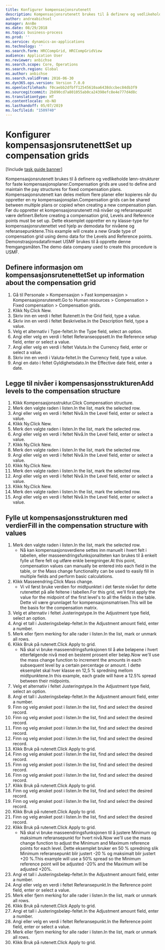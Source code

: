 ```yaml
---
title: Konfigurer kompensasjonsrutenett
description: Kompensasjonsrutenett brukes til å definere og vedlikeholde lønn-strukturer for faste kompensasjonsplaner.
author: andreabichsel
manager: AnnBe
ms.date: 08/29/2018
ms.topic: business-process
ms.prod: ''
ms.service: dynamics-ax-applications
ms.technology: ''
ms.search.form: HRCCompGrid, HRCCompGridView
audience: Application User
ms.reviewer: anbichse
ms.search.scope: Core, Operations
ms.search.region: Global
ms.author: anbichse
ms.search.validFrom: 2016-06-30
ms.dyn365.ops.version: Version 7.0.0
ms.openlocfilehash: f0caebb2dfbff12545610aa6438dccbec84db3f9
ms.sourcegitcommit: 2b890cd7a801055ab0ca24398efc8e4e777d4d8c
ms.translationtype: HT
ms.contentlocale: nb-NO
ms.lasthandoff: 05/07/2019
ms.locfileid: "1509740"
---
```

# <a name="set-up-compensation-grids"></a><span data-ttu-id="4ea14-103">Konfigurer kompensasjonsrutenett</span><span class="sxs-lookup"><span data-stu-id="4ea14-103">Set up compensation grids</span></span>

[!include [task guide banner](../../includes/task-guide-banner.md)]

<span data-ttu-id="4ea14-104">Kompensasjonsrutenett brukes til å definere og vedlikeholde lønn-strukturer for faste kompensasjonsplaner.</span><span class="sxs-lookup"><span data-stu-id="4ea14-104">Compensation grids are used to define and maintain the pay structures for fixed compensation plans.</span></span> <span data-ttu-id="4ea14-105">Kompensasjonsrutenett kan deles mellom flere planer eller kopieres når du oppretter en ny kompensasjonsplan.</span><span class="sxs-lookup"><span data-stu-id="4ea14-105">Compensation grids can be shared between multiple plans or copied when creating a new compensation plan.</span></span>  <span data-ttu-id="4ea14-106">Før du oppretter et kompensasjonsrutenett må nivåer og referansepunkt være definert.</span><span class="sxs-lookup"><span data-stu-id="4ea14-106">Before creating a compensation grid, Levels and Reference points must be set up.</span></span> <span data-ttu-id="4ea14-107">Dette eksemplet oppretter en ny klasse-type for kompensasjonsrutenettet ved hjelp av demodata for nivåene og referansepunktene.</span><span class="sxs-lookup"><span data-stu-id="4ea14-107">This example will create a new Grade type of compensation grid using demo data for the Levels and Reference points.</span></span> <span data-ttu-id="4ea14-108">Demonstrasjonsdatafirmaet USMF brukes til å opprette denne fremgangsmåten.</span><span class="sxs-lookup"><span data-stu-id="4ea14-108">The demo data company used to create this procedure is USMF.</span></span>


## <a name="set-up-information-about-the-compensation-grid"></a><span data-ttu-id="4ea14-109">Definere informasjon om kompensasjonsrutenettet</span><span class="sxs-lookup"><span data-stu-id="4ea14-109">Set up information about the compensation grid</span></span>
1. <span data-ttu-id="4ea14-110">Gå til Personale > Kompensasjon > Fast kompensasjon > Kompensasjonsrutenett.</span><span class="sxs-lookup"><span data-stu-id="4ea14-110">Go to Human resources > Compensation > Fixed compensation > Compensation grids.</span></span>
2. <span data-ttu-id="4ea14-111">Klikk Ny.</span><span class="sxs-lookup"><span data-stu-id="4ea14-111">Click New.</span></span>
3. <span data-ttu-id="4ea14-112">Skriv inn en verdi i feltet Rutenett.</span><span class="sxs-lookup"><span data-stu-id="4ea14-112">In the Grid field, type a value.</span></span>
4. <span data-ttu-id="4ea14-113">Skriv inn en verdi i feltet Beskrivelse.</span><span class="sxs-lookup"><span data-stu-id="4ea14-113">In the Description field, type a value.</span></span>
5. <span data-ttu-id="4ea14-114">Velg et alternativ i Type-feltet.</span><span class="sxs-lookup"><span data-stu-id="4ea14-114">In the Type field, select an option.</span></span>
6. <span data-ttu-id="4ea14-115">Angi eller velg en verdi i feltet Referanseoppsett.</span><span class="sxs-lookup"><span data-stu-id="4ea14-115">In the Reference setup field, enter or select a value.</span></span>
7. <span data-ttu-id="4ea14-116">Angi eller velg en verdi i feltet Valuta.</span><span class="sxs-lookup"><span data-stu-id="4ea14-116">In the Currency field, enter or select a value.</span></span>
8. <span data-ttu-id="4ea14-117">Skriv inn en verdi i Valuta-feltet.</span><span class="sxs-lookup"><span data-stu-id="4ea14-117">In the Currency field, type a value.</span></span>
9. <span data-ttu-id="4ea14-118">Angi en dato i feltet Gyldighetsdato.</span><span class="sxs-lookup"><span data-stu-id="4ea14-118">In the Effective date field, enter a date.</span></span>

## <a name="add-levels-to-the-compensation-structure"></a><span data-ttu-id="4ea14-119">Legge til nivåer i kompensasjonsstrukturen</span><span class="sxs-lookup"><span data-stu-id="4ea14-119">Add levels to the compensation structure</span></span>
1. <span data-ttu-id="4ea14-120">Klikk Kompensasjonsstruktur.</span><span class="sxs-lookup"><span data-stu-id="4ea14-120">Click Compensation structure.</span></span>
2. <span data-ttu-id="4ea14-121">Merk den valgte raden i listen.</span><span class="sxs-lookup"><span data-stu-id="4ea14-121">In the list, mark the selected row.</span></span>
3. <span data-ttu-id="4ea14-122">Angi eller velg en verdi i feltet Nivå.</span><span class="sxs-lookup"><span data-stu-id="4ea14-122">In the Level field, enter or select a value.</span></span>
4. <span data-ttu-id="4ea14-123">Klikk Ny.</span><span class="sxs-lookup"><span data-stu-id="4ea14-123">Click New.</span></span>
5. <span data-ttu-id="4ea14-124">Merk den valgte raden i listen.</span><span class="sxs-lookup"><span data-stu-id="4ea14-124">In the list, mark the selected row.</span></span>
6. <span data-ttu-id="4ea14-125">Angi eller velg en verdi i feltet Nivå.</span><span class="sxs-lookup"><span data-stu-id="4ea14-125">In the Level field, enter or select a value.</span></span>
7. <span data-ttu-id="4ea14-126">Klikk Ny.</span><span class="sxs-lookup"><span data-stu-id="4ea14-126">Click New.</span></span>
8. <span data-ttu-id="4ea14-127">Merk den valgte raden i listen.</span><span class="sxs-lookup"><span data-stu-id="4ea14-127">In the list, mark the selected row.</span></span>
9. <span data-ttu-id="4ea14-128">Angi eller velg en verdi i feltet Nivå.</span><span class="sxs-lookup"><span data-stu-id="4ea14-128">In the Level field, enter or select a value.</span></span>
10. <span data-ttu-id="4ea14-129">Klikk Ny.</span><span class="sxs-lookup"><span data-stu-id="4ea14-129">Click New.</span></span>
11. <span data-ttu-id="4ea14-130">Merk den valgte raden i listen.</span><span class="sxs-lookup"><span data-stu-id="4ea14-130">In the list, mark the selected row.</span></span>
12. <span data-ttu-id="4ea14-131">Angi eller velg en verdi i feltet Nivå.</span><span class="sxs-lookup"><span data-stu-id="4ea14-131">In the Level field, enter or select a value.</span></span>
13. <span data-ttu-id="4ea14-132">Klikk Ny.</span><span class="sxs-lookup"><span data-stu-id="4ea14-132">Click New.</span></span>
14. <span data-ttu-id="4ea14-133">Merk den valgte raden i listen.</span><span class="sxs-lookup"><span data-stu-id="4ea14-133">In the list, mark the selected row.</span></span>
15. <span data-ttu-id="4ea14-134">Angi eller velg en verdi i feltet Nivå.</span><span class="sxs-lookup"><span data-stu-id="4ea14-134">In the Level field, enter or select a value.</span></span>

## <a name="fill-in-the-compensation-structure-with-values"></a><span data-ttu-id="4ea14-135">Fylle ut kompensasjonsstrukturen med verdier</span><span class="sxs-lookup"><span data-stu-id="4ea14-135">Fill in the compensation structure with values</span></span>
1. <span data-ttu-id="4ea14-136">Merk den valgte raden i listen.</span><span class="sxs-lookup"><span data-stu-id="4ea14-136">In the list, mark the selected row.</span></span>
    * <span data-ttu-id="4ea14-137">Nå kan kompensasjonsverdiene settes inn manuelt i hvert felt i tabellen, eller masseendringsfunksjonaliteten kan brukes til å enkelt fylle ut flere felt og utføre enkle beregninger.</span><span class="sxs-lookup"><span data-stu-id="4ea14-137">At this point, compensation values can manually be entered into each field in the table, or the Mass change functionality can be used to easily fill in multiple fields and perform basic calculations.</span></span>  
2. <span data-ttu-id="4ea14-138">Klikk Masseendring.</span><span class="sxs-lookup"><span data-stu-id="4ea14-138">Click Mass change.</span></span>
    * <span data-ttu-id="4ea14-139">Vi vil først bruke verdien for midtpunktet i det første nivået for dette rutenettet på alle feltene i tabellen.</span><span class="sxs-lookup"><span data-stu-id="4ea14-139">For this grid, we'll first apply the value for the midpoint of the first level's to all the fields in the table.</span></span> <span data-ttu-id="4ea14-140">Dette vil være grunnlaget for kompensasjonsmatrisen.</span><span class="sxs-lookup"><span data-stu-id="4ea14-140">This will be the basis for the compensation matrix.</span></span>  
3. <span data-ttu-id="4ea14-141">Velg et alternativ i feltet Justeringstype.</span><span class="sxs-lookup"><span data-stu-id="4ea14-141">In the Adjustment type field, select an option.</span></span>
4. <span data-ttu-id="4ea14-142">Angi et tall i Justeringsbeløp-feltet.</span><span class="sxs-lookup"><span data-stu-id="4ea14-142">In the Adjustment amount field, enter a number.</span></span>
5. <span data-ttu-id="4ea14-143">Merk eller fjern merking for alle rader i listen.</span><span class="sxs-lookup"><span data-stu-id="4ea14-143">In the list, mark or unmark all rows.</span></span>
6. <span data-ttu-id="4ea14-144">Klikk Bruk på rutenett.</span><span class="sxs-lookup"><span data-stu-id="4ea14-144">Click Apply to grid.</span></span>
    * <span data-ttu-id="4ea14-145">Nå skal vi bruke masseendringsfunksjonen til å øke beløpene i hvert etterfølgende nivå med en bestemt prosent eller beløp.</span><span class="sxs-lookup"><span data-stu-id="4ea14-145">Now we'll use the mass change function to increment the amounts in each subsequent level by a certain percentage or amount.</span></span> <span data-ttu-id="4ea14-146">I dette eksemplet skal hver klasse en 12,5 % spredning mellom midtpunktene.</span><span class="sxs-lookup"><span data-stu-id="4ea14-146">In this example, each grade will have a 12.5% spread between their midpoints.</span></span>  
7. <span data-ttu-id="4ea14-147">Velg et alternativ i feltet Justeringstype.</span><span class="sxs-lookup"><span data-stu-id="4ea14-147">In the Adjustment type field, select an option.</span></span>
8. <span data-ttu-id="4ea14-148">Angi et tall i Justeringsbeløp-feltet.</span><span class="sxs-lookup"><span data-stu-id="4ea14-148">In the Adjustment amount field, enter a number.</span></span>
9. <span data-ttu-id="4ea14-149">Finn og velg ønsket post i listen.</span><span class="sxs-lookup"><span data-stu-id="4ea14-149">In the list, find and select the desired record.</span></span>
10. <span data-ttu-id="4ea14-150">Finn og velg ønsket post i listen.</span><span class="sxs-lookup"><span data-stu-id="4ea14-150">In the list, find and select the desired record.</span></span>
11. <span data-ttu-id="4ea14-151">Finn og velg ønsket post i listen.</span><span class="sxs-lookup"><span data-stu-id="4ea14-151">In the list, find and select the desired record.</span></span>
12. <span data-ttu-id="4ea14-152">Finn og velg ønsket post i listen.</span><span class="sxs-lookup"><span data-stu-id="4ea14-152">In the list, find and select the desired record.</span></span>
13. <span data-ttu-id="4ea14-153">Klikk Bruk på rutenett.</span><span class="sxs-lookup"><span data-stu-id="4ea14-153">Click Apply to grid.</span></span>
14. <span data-ttu-id="4ea14-154">Finn og velg ønsket post i listen.</span><span class="sxs-lookup"><span data-stu-id="4ea14-154">In the list, find and select the desired record.</span></span>
15. <span data-ttu-id="4ea14-155">Finn og velg ønsket post i listen.</span><span class="sxs-lookup"><span data-stu-id="4ea14-155">In the list, find and select the desired record.</span></span>
16. <span data-ttu-id="4ea14-156">Finn og velg ønsket post i listen.</span><span class="sxs-lookup"><span data-stu-id="4ea14-156">In the list, find and select the desired record.</span></span>
17. <span data-ttu-id="4ea14-157">Klikk Bruk på rutenett.</span><span class="sxs-lookup"><span data-stu-id="4ea14-157">Click Apply to grid.</span></span>
18. <span data-ttu-id="4ea14-158">Finn og velg ønsket post i listen.</span><span class="sxs-lookup"><span data-stu-id="4ea14-158">In the list, find and select the desired record.</span></span>
19. <span data-ttu-id="4ea14-159">Finn og velg ønsket post i listen.</span><span class="sxs-lookup"><span data-stu-id="4ea14-159">In the list, find and select the desired record.</span></span>
20. <span data-ttu-id="4ea14-160">Klikk Bruk på rutenett.</span><span class="sxs-lookup"><span data-stu-id="4ea14-160">Click Apply to grid.</span></span>
21. <span data-ttu-id="4ea14-161">Finn og velg ønsket post i listen.</span><span class="sxs-lookup"><span data-stu-id="4ea14-161">In the list, find and select the desired record.</span></span>
22. <span data-ttu-id="4ea14-162">Klikk Bruk på rutenett.</span><span class="sxs-lookup"><span data-stu-id="4ea14-162">Click Apply to grid.</span></span>
    * <span data-ttu-id="4ea14-163">Nå skal vi bruke masseendringsfunksjonen til å justere Minimum og maksimum referansepunkt for hvert nivå.</span><span class="sxs-lookup"><span data-stu-id="4ea14-163">Now we'll use the mass change function to adjust the Minimum and Maximum reference points for each level.</span></span> <span data-ttu-id="4ea14-164">Dette eksemplet bruker en 50 % spredning slik Minimum referansepunkt blir justert -20 % og maksimalt blir justert +20 %.</span><span class="sxs-lookup"><span data-stu-id="4ea14-164">This example will use a 50% spread so the Minimum reference point will be adjusted -20% and the Maximum will be adjusted +20%.</span></span>  
23. <span data-ttu-id="4ea14-165">Angi et tall i Justeringsbeløp-feltet.</span><span class="sxs-lookup"><span data-stu-id="4ea14-165">In the Adjustment amount field, enter a number.</span></span>
24. <span data-ttu-id="4ea14-166">Angi eller velg en verdi i feltet Referansepunkt.</span><span class="sxs-lookup"><span data-stu-id="4ea14-166">In the Reference point field, enter or select a value.</span></span>
25. <span data-ttu-id="4ea14-167">Merk eller fjern merking for alle rader i listen.</span><span class="sxs-lookup"><span data-stu-id="4ea14-167">In the list, mark or unmark all rows.</span></span>
26. <span data-ttu-id="4ea14-168">Klikk Bruk på rutenett.</span><span class="sxs-lookup"><span data-stu-id="4ea14-168">Click Apply to grid.</span></span>
27. <span data-ttu-id="4ea14-169">Angi et tall i Justeringsbeløp-feltet.</span><span class="sxs-lookup"><span data-stu-id="4ea14-169">In the Adjustment amount field, enter a number.</span></span>
28. <span data-ttu-id="4ea14-170">Angi eller velg en verdi i feltet Referansepunkt.</span><span class="sxs-lookup"><span data-stu-id="4ea14-170">In the Reference point field, enter or select a value.</span></span>
29. <span data-ttu-id="4ea14-171">Merk eller fjern merking for alle rader i listen.</span><span class="sxs-lookup"><span data-stu-id="4ea14-171">In the list, mark or unmark all rows.</span></span>
30. <span data-ttu-id="4ea14-172">Klikk Bruk på rutenett.</span><span class="sxs-lookup"><span data-stu-id="4ea14-172">Click Apply to grid.</span></span>

